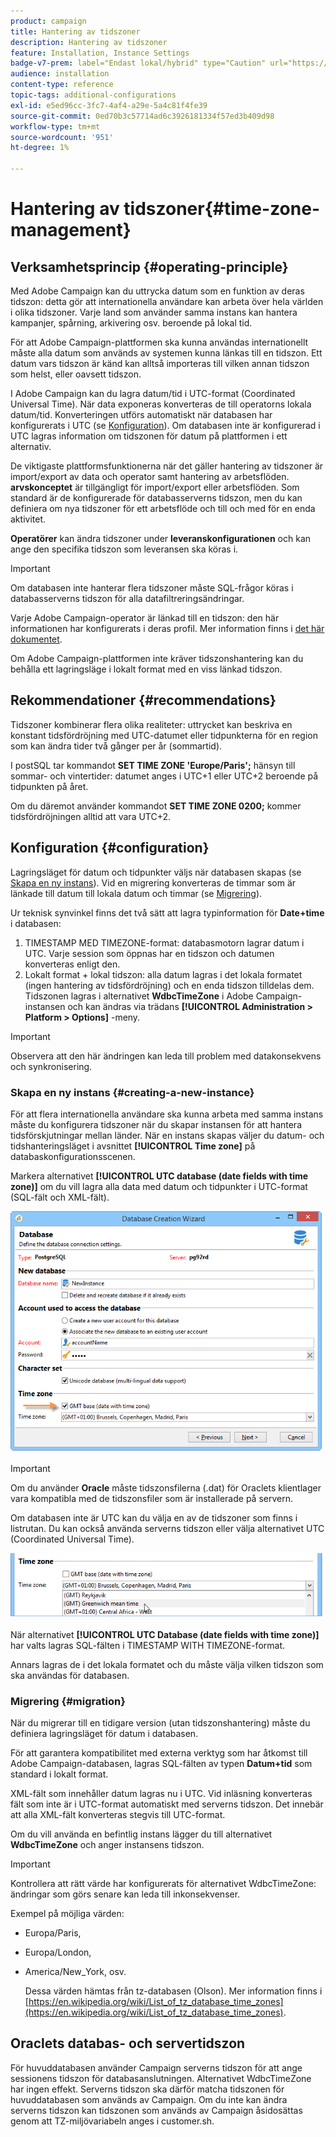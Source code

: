 ```yaml
---
product: campaign
title: Hantering av tidszoner
description: Hantering av tidszoner
feature: Installation, Instance Settings
badge-v7-prem: label="Endast lokal/hybrid" type="Caution" url="https://experienceleague.adobe.com/docs/campaign-classic/using/installing-campaign-classic/architecture-and-hosting-models/hosting-models-lp/hosting-models.html?lang=sv" tooltip="Gäller endast lokala och hybrida driftsättningar"
audience: installation
content-type: reference
topic-tags: additional-configurations
exl-id: e5ed96cc-3fc7-4af4-a29e-5a4c81f4fe39
source-git-commit: 0ed70b3c57714ad6c3926181334f57ed3b409d98
workflow-type: tm+mt
source-wordcount: '951'
ht-degree: 1%

---
```


# Hantering av tidszoner{#time-zone-management}



## Verksamhetsprincip {#operating-principle}

Med Adobe Campaign kan du uttrycka datum som en funktion av deras tidszon: detta gör att internationella användare kan arbeta över hela världen i olika tidszoner. Varje land som använder samma instans kan hantera kampanjer, spårning, arkivering osv. beroende på lokal tid.

För att Adobe Campaign-plattformen ska kunna användas internationellt måste alla datum som används av systemen kunna länkas till en tidszon. Ett datum vars tidszon är känd kan alltså importeras till vilken annan tidszon som helst, eller oavsett tidszon.

I Adobe Campaign kan du lagra datum/tid i UTC-format (Coordinated Universal Time). När data exponeras konverteras de till operatorns lokala datum/tid. Konverteringen utförs automatiskt när databasen har konfigurerats i UTC (se [Konfiguration](#configuration)). Om databasen inte är konfigurerad i UTC lagras information om tidszonen för datum på plattformen i ett alternativ.

De viktigaste plattformsfunktionerna när det gäller hantering av tidszoner är import/export av data och operator samt hantering av arbetsflöden. **arvskonceptet** är tillgängligt för import/export eller arbetsflöden. Som standard är de konfigurerade för databasserverns tidszon, men du kan definiera om nya tidszoner för ett arbetsflöde och till och med för en enda aktivitet.

**Operatörer** kan ändra tidszoner under **leveranskonfigurationen** och kan ange den specifika tidszon som leveransen ska köras i.

>[!IMPORTANT]
>
>Om databasen inte hanterar flera tidszoner måste SQL-frågor köras i databasserverns tidszon för alla datafiltreringsändringar.

Varje Adobe Campaign-operator är länkad till en tidszon: den här informationen har konfigurerats i deras profil. Mer information finns i [det här dokumentet](../../platform/using/access-management.md).

Om Adobe Campaign-plattformen inte kräver tidszonshantering kan du behålla ett lagringsläge i lokalt format med en viss länkad tidszon.

## Rekommendationer {#recommendations}

Tidszoner kombinerar flera olika realiteter: uttrycket kan beskriva en konstant tidsfördröjning med UTC-datumet eller tidpunkterna för en region som kan ändra tider två gånger per år (sommartid).

I postSQL tar kommandot **SET TIME ZONE &#39;Europe/Paris&#39;;** hänsyn till sommar- och vintertider: datumet anges i UTC+1 eller UTC+2 beroende på tidpunkten på året.

Om du däremot använder kommandot **SET TIME ZONE 0200;** kommer tidsfördröjningen alltid att vara UTC+2.

## Konfiguration {#configuration}

Lagringsläget för datum och tidpunkter väljs när databasen skapas (se [Skapa en ny instans](#creating-a-new-instance)). Vid en migrering konverteras de timmar som är länkade till datum till lokala datum och timmar (se [Migrering](#migration)).

Ur teknisk synvinkel finns det två sätt att lagra typinformation för **Date+time** i databasen:

1. TIMESTAMP MED TIMEZONE-format: databasmotorn lagrar datum i UTC. Varje session som öppnas har en tidszon och datumen konverteras enligt den.
1. Lokalt format + lokal tidszon: alla datum lagras i det lokala formatet (ingen hantering av tidsfördröjning) och en enda tidszon tilldelas dem. Tidszonen lagras i alternativet **WdbcTimeZone** i Adobe Campaign-instansen och kan ändras via trädans **[!UICONTROL Administration > Platform > Options]** -meny.

>[!IMPORTANT]
>
>Observera att den här ändringen kan leda till problem med datakonsekvens och synkronisering.

### Skapa en ny instans {#creating-a-new-instance}

För att flera internationella användare ska kunna arbeta med samma instans måste du konfigurera tidszoner när du skapar instansen för att hantera tidsförskjutningar mellan länder. När en instans skapas väljer du datum- och tidshanteringsläget i avsnittet **[!UICONTROL Time zone]** på databaskonfigurationsscenen.

Markera alternativet **[!UICONTROL UTC database (date fields with time zone)]** om du vill lagra alla data med datum och tidpunkter i UTC-format (SQL-fält och XML-fält).

![](assets/install_wz_select_utc_option.png)

>[!IMPORTANT]
>
>Om du använder **Oracle** måste tidszonsfilerna (.dat) för Oraclets klientlager vara kompatibla med de tidszonsfiler som är installerade på servern.

Om databasen inte är UTC kan du välja en av de tidszoner som finns i listrutan. Du kan också använda serverns tidszon eller välja alternativet UTC (Coordinated Universal Time).

![](assets/install_wz_unselect_utc_option.png)

När alternativet **[!UICONTROL UTC Database (date fields with time zone)]** har valts lagras SQL-fälten i TIMESTAMP WITH TIMEZONE-format.

Annars lagras de i det lokala formatet och du måste välja vilken tidszon som ska användas för databasen.

### Migrering {#migration}

När du migrerar till en tidigare version (utan tidszonshantering) måste du definiera lagringsläget för datum i databasen.

För att garantera kompatibilitet med externa verktyg som har åtkomst till Adobe Campaign-databasen, lagras SQL-fälten av typen **Datum+tid** som standard i lokalt format.

XML-fält som innehåller datum lagras nu i UTC. Vid inläsning konverteras fält som inte är i UTC-format automatiskt med serverns tidszon. Det innebär att alla XML-fält konverteras stegvis till UTC-format.

Om du vill använda en befintlig instans lägger du till alternativet **WdbcTimeZone** och anger instansens tidszon.

>[!IMPORTANT]
>
>Kontrollera att rätt värde har konfigurerats för alternativet WdbcTimeZone: ändringar som görs senare kan leda till inkonsekvenser.

Exempel på möjliga värden:

* Europa/Paris,
* Europa/London,
* America/New_York, osv.

  Dessa värden hämtas från tz-databasen (Olson). Mer information finns i [https://en.wikipedia.org/wiki/List_of_tz_database_time_zones](https://en.wikipedia.org/wiki/List_of_tz_database_time_zones).

## Oraclets databas- och servertidszon

För huvuddatabasen använder Campaign serverns tidszon för att ange sessionens tidszon för databasanslutningen. Alternativet WdbcTimeZone har ingen effekt. Serverns tidszon ska därför matcha tidszonen för huvuddatabasen som används av Campaign. Om du inte kan ändra serverns tidszon kan tidszonen som används av Campaign åsidosättas genom att TZ-miljövariabeln anges i customer.sh.